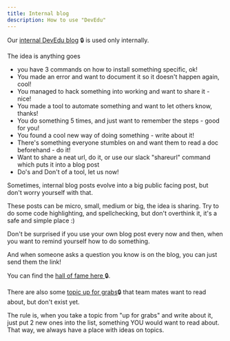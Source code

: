 ```yaml
---
title: Internal blog
description: How to use "DevEdu"
---
```

Our [internal DevEdu blog](https://deghq.com/wordpress/devedu/) 🔒 is used only internally.

The idea is anything goes

- you have 3 commands on how to install something specific, ok!
- You made an error and want to document it so it doesn't happen again, cool!
- You managed to hack something into working and want to share it - nice!
- You made a tool to automate something and want to let others know, thanks!
- You do something 5 times, and just want to remember the steps - good for you!
- You found a cool new way of doing something  - write about it!
- There's something everyone stumbles on and want them to read a doc beforehand - do it!
- Want to share a neat url, do it, or use our slack "shareurl" command which puts it into a blog post
- Do's and Don't of a tool, let us now!


Sometimes, internal blog posts evolve into a big public facing post, but don't worry yourself with that.

These posts can be micro, small, medium or big, the idea is sharing. Try to do some code highlighting, and spellchecking, but don't overthink it, it's a safe and simple place :)

Don't be surprised if you use your own blog post every now and then, when you want to remind yourself how to do something.

And when someone asks a question you know is on the blog, you can just send them the link!

You can find the [hall of fame here ](https://deghq.com/wordpress/devedu/all-time-bloggers/)🔒.

There are also some [topic up for grabs](https://deghq.com/wordpress/devedu/topics-up-for-grabs/)🔒  that team mates want to read about, but don't exist yet.

The rule is, when you take a topic from "up for grabs" and write about it, just put 2 new ones into the list, something YOU would want to read about. That way, we always have a place with ideas on topics.

